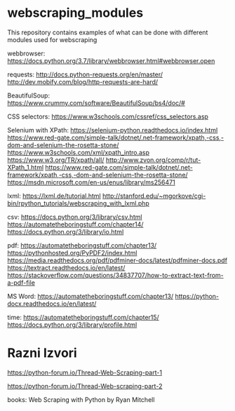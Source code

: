 # webscraping_modules

This repository contains examples of what can be done with different modules used for webscraping

webbrowser:
https://docs.python.org/3.7/library/webbrowser.html#webbrowser.open

requests:
http://docs.python-requests.org/en/master/
http://dev.mobify.com/blog/http-requests-are-hard/ 

BeautifulSoup:
https://www.crummy.com/software/BeautifulSoup/bs4/doc/#

CSS selectors:
https://www.w3schools.com/cssref/css_selectors.asp


Selenium with XPath:
https://selenium-python.readthedocs.io/index.html
https://www.red-gate.com/simple-talk/dotnet/.net-framework/xpath,-css,-dom-and-selenium-the-rosetta-stone/
https://www.w3schools.com/xml/xpath_intro.asp
https://www.w3.org/TR/xpath/all/
http://www.zvon.org/comp/r/tut-XPath_1.html
https://www.red-gate.com/simple-talk/dotnet/.net-framework/xpath,-css,-dom-and-selenium-the-rosetta-stone/
https://msdn.microsoft.com/en-us/enus/library/ms256471

lxml:
https://lxml.de/tutorial.html
http://stanford.edu/~mgorkove/cgi-bin/rpython_tutorials/webscraping_with_lxml.php

csv:
https://docs.python.org/3/library/csv.html
https://automatetheboringstuff.com/chapter14/
https://docs.python.org/3/library/io.html

pdf:
https://automatetheboringstuff.com/chapter13/
https://pythonhosted.org/PyPDF2/index.html
https://media.readthedocs.org/pdf/pdfminer-docs/latest/pdfminer-docs.pdf
https://textract.readthedocs.io/en/latest/
https://stackoverflow.com/questions/34837707/how-to-extract-text-from-a-pdf-file

MS Word:
https://automatetheboringstuff.com/chapter13/
https://python-docx.readthedocs.io/en/latest/

time:
https://automatetheboringstuff.com/chapter15/
https://docs.python.org/3/library/profile.html



# Razni Izvori

https://python-forum.io/Thread-Web-Scraping-part-1

https://python-forum.io/Thread-Web-scraping-part-2

books: Web Scraping with Python by Ryan Mitchell
